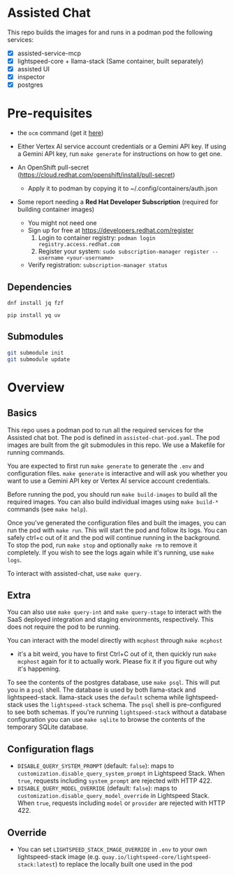 # Assisted Chat

This repo builds the images for and runs in a podman pod the following services:
- [x] assisted-service-mcp
- [x] lightspeed-core + llama-stack (Same container, built separately)
- [x] assisted UI
- [x] inspector
- [x] postgres

# Pre-requisites

- the `ocm` command (get it [here](https://console.redhat.com/openshift/token))

- Either Vertex AI service account credentials or a Gemini API key. If using a Gemini API key, run `make generate` for instructions on how to get one.

- An OpenShift pull-secret (https://cloud.redhat.com/openshift/install/pull-secret)
    - Apply it to podman by copying it to ~/.config/containers/auth.json

- Some report needing a **Red Hat Developer Subscription** (required for building container images)
  - You might not need one
  - Sign up for free at https://developers.redhat.com/register
    1. Login to container registry: `podman login registry.access.redhat.com`
    2. Register your system: `sudo subscription-manager register --username <your-username>`
  - Verify registration: `subscription-manager status`

## Dependencies

`dnf install jq fzf`

`pip install yq uv`

## Submodules

```bash
git submodule init
git submodule update
```

# Overview

## Basics

This repo uses a podman pod to run all the required services for the Assisted
chat bot. The pod is defined in `assisted-chat-pod.yaml`. The pod images are
built from the git submodules in this repo. We use a Makefile for running
commands.

You are expected to first run `make generate` to generate the `.env` and
configuration files. `make generate` is interactive and will ask you whether
you want to use a Gemini API key or Vertex AI service account credentials. 

Before running the pod, you should run `make build-images` to build all the
required images. You can also build individual images using `make build-*`
commands (see `make help`).

Once you've generated the configuration files and built the images, you can run
the pod with `make run`. This will start the pod and follow its logs. You can
safely ctrl+c out of it and the pod will continue running in the background. To
stop the pod, run `make stop` and optionally `make rm` to remove it completely.
If you wish to see the logs again while it's running, use `make logs`.

To interact with assisted-chat, use `make query`. 

## Extra

You can also use `make query-int` and `make query-stage` to interact with the
SaaS deployed integration and staging environments, respectively. This does not
require the pod to be running.

You can interact with the model directly with `mcphost` through `make mcphost`
- it's a bit weird, you have to first Ctrl+C out of it, then quickly run `make
mcphost` again for it to actually work. Please fix it if you figure out why
it's happening.

To see the contents of the postgres database, use `make psql`. This will put
you in a `psql` shell. The database is used by both llama-stack and
lightspeed-stack. llama-stack uses the `default` schema while lightspeed-stack
uses the `lightspeed-stack` schema. The `psql` shell is pre-configured to see
both schemas. If you're running `lightspeed-stack` without a database
configuration you can use `make sqlite` to browse the contents of the temporary
SQLite database.

## Configuration flags

- `DISABLE_QUERY_SYSTEM_PROMPT` (default: `false`): maps to `customization.disable_query_system_prompt` in Lightspeed Stack. When `true`, requests including `system_prompt` are rejected with HTTP 422.
- `DISABLE_QUERY_MODEL_OVERRIDE` (default: `false`): maps to `customization.disable_query_model_override` in Lightspeed Stack. When `true`, requests including `model` or `provider` are rejected with HTTP 422.

## Override

- You can set `LIGHTSPEED_STACK_IMAGE_OVERRIDE` in `.env` to your own lightspeed-stack image (e.g. `quay.io/lightspeed-core/lightspeed-stack:latest`) to replace the locally built one used in the pod
